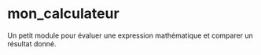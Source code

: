 # mon_calculateur

Un petit module pour évaluer une expression mathématique et comparer un résultat donné.
